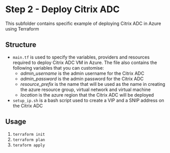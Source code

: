 # Step 2 - Deploy Citrix ADC
This subfolder contains specific example of deploying Citrix ADC in Azure using Terraform

## Structure
- `main.tf` is used to specify the variables, providers and resources required to deploy Citrix ADC VM in Azure. The file also contains the following variables that you can customise:
  - *admin_username* is the admin username for the Citrix ADC
  - *admin_password* is the admin password for the Citrix ADC
  - *resource_prefix* is the name that will be used as the name in creating the azure resource group, virtual network and virtual machine
  - *location* is the azure region that the Citrix ADC will be deployed
- `setup_ip.sh` is a bash script used to create a VIP and a SNIP address on the Citrix ADC

## Usage

1. `terraform init`
2. `terraform plan`
3. `teraform apply`

